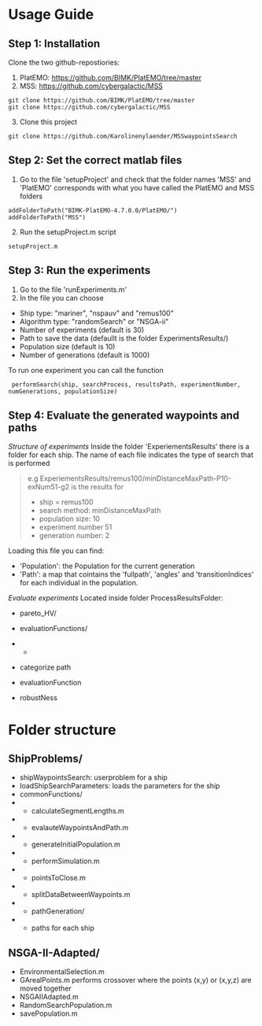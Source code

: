 
# Usage Guide
## Step 1: Installation
Clone the two github-repostiories: 
1. PlatEMO: https://github.com/BIMK/PlatEMO/tree/master
2. MSS: https://github.com/cybergalactic/MSS
```
git clone https://github.com/BIMK/PlatEMO/tree/master
git clone https://github.com/cybergalactic/MSS
```

3. Clone this project
```
git clone https://github.com/Karolinenylaender/MSSwaypointsSearch
```

## Step 2: Set the correct matlab files

1. Go to the file 'setupProject' and check that the folder names 'MSS' and 'PlatEMO' corresponds with what you have called the PlatEMO and MSS folders
```
addFolderToPath("BIMK-PlatEMO-4.7.0.0/PlatEMO/")
addFolderToPath("MSS")
```

2. Run the setupProject.m script 
```
setupProject.m
```


## Step 3:  Run the experiments
1. Go to the file 'runExperiments.m'
2. In the file you can choose
* Ship type: "mariner", "nspauv" and "remus100"
* Algorithm type: "randomSearch" or "NSGA-ii"
* Number of experiments (default is 30)
* Path to save the data (defaullt is the folder ExperimentsResults/)
* Population size (default is 10)
* Number of generations (default is 1000)

To run one experiment you can call the function
```
 performSearch(ship, searchProcess, resultsPath, experimentNumber, numGenerations, populationSize)
```

## Step 4: Evaluate the generated waypoints and paths 
*Structure of experiments*
Inside the folder 'ExperiementsResults' there is a folder for each ship. 
The name of each file indicates the type of search that is performed
> e.g ExperiementsResults/remus100/minDistanceMaxPath-P10-exNum51-g2 is the results for
> * ship = remus100
> * search method: minDistanceMaxPath
> * population size: 10
> * experiment number 51
> * generation number: 2 

Loading this file you can find: 
* 'Population': the Population for the current generation
* 'Path': a map that cointains the 'fullpath', 'angles' and 'transitionIndices' for each individual in the population. 


*Evaluate experiments*
Located inside folder ProcessResultsFolder:
* pareto_HV/
* evaluationFunctions/
* * 

* categorize path
* evaluationFunction
* robustNess

# Folder structure
## ShipProblems/
* shipWaypointsSearch: userproblem for a ship
* loadShipSearchParameters: loads the parameters for the ship
* commonFunctions/
* * calculateSegmentLengths.m
* * evalauteWaypointsAndPath.m
* * generateInitialPopulation.m
* * performSimulation.m
* * pointsToClose.m
* * splitDataBetweenWaypoints.m
* * pathGeneration/ 
* * paths for each ship

## NSGA-II-Adapted/
* EnvironmentalSelection.m 
* GArealPoints.m performs crossover where the points (x,y) or (x,y,z) are moved together
* NSGAIIAdapted.m
* RandomSearchPopulation.m
* savePopulation.m

